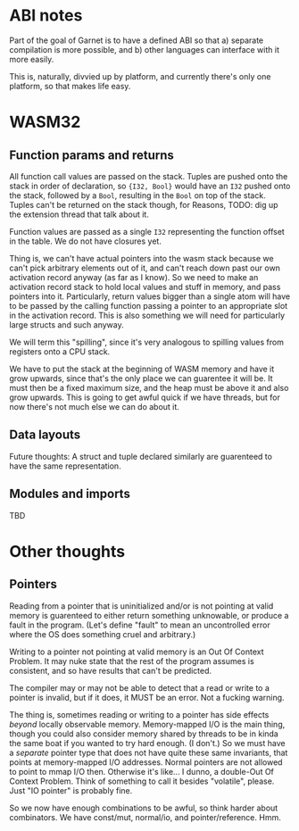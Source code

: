 # ABI notes

Part of the goal of Garnet is to have a defined ABI so that a) separate
compilation is more possible, and b) other languages can interface with
it more easily.

This is, naturally, divvied up by platform, and currently there's only
one platform, so that makes life easy.

# WASM32

## Function params and returns

All function call values are passed on the stack.  Tuples are pushed
onto the stack in order of declaration, so `{I32, Bool}` would have an
`I32` pushed onto the stack, followed by a `Bool`, resulting in the
`Bool` on top of the stack.  Tuples can't be
returned on the stack though, for Reasons, TODO: dig up the extension
thread that talk about it.

Function values are passed as a single `I32` representing the function
offset in the table.  We do not have closures yet.

Thing is, we can't have actual pointers into the wasm stack because we
can't pick arbitrary elements out of it, and can't reach down past our
own activation record anyway (as far as I know).  So we need to make an
activation record stack to hold local values and stuff in memory, and
pass pointers into it.  Particularly, return values bigger than a single
atom will have to be passed by the calling function passing a pointer to
an appropriate slot in the activation record.  This is also something we
will need for particularly large structs and such anyway.

We will term this "spilling", since it's very analogous to spilling
values from registers onto a CPU stack.

We have to put the stack at the beginning of WASM memory and have it
grow upwards, since that's the only place we can guarentee it will be.
It must then be a fixed maximum size, and the heap must be above it and
also grow upwards.  This is going to get awful quick if we have threads,
but for now there's not much else we can do about it.

## Data layouts

Future thoughts: A struct and tuple declared similarly are guarenteed to
have the same representation.

## Modules and imports

TBD

# Other thoughts

## Pointers

Reading from a pointer that is uninitialized and/or is not pointing at
valid memory is guarenteed to either return something unknowable, or
produce a fault in the program.  (Let's define "fault" to mean an
uncontrolled error where the OS does something cruel and arbitrary.)

Writing to a pointer not pointing at valid memory is an Out Of Context
Problem.  It may nuke state that the rest of the program assumes is
consistent, and so have results that can't be predicted.

The compiler may or may not be able to detect that a read or write to a
pointer is invalid, but if it does, it MUST be an error.  Not a fucking
warning.

The thing is, sometimes reading or writing to a pointer has side effects
*beyond* locally observable memory.  Memory-mapped I/O is the main
thing, though you could also consider memory shared by threads to be in
kinda the same boat  if you wanted to try hard enough.  (I don't.)  So
we must have a *separate* pointer type that does not have quite these
same invariants, that points at memory-mapped I/O addresses.  Normal
pointers are not allowed to point to mmap I/O then.  Otherwise it's
like... I dunno, a double-Out Of Context Problem.  Think of something to
call it besides "volatile", please.  Just "IO pointer" is probably fine.

So we now have enough combinations to be awful, so think harder about
combinators.  We have const/mut, normal/io, and pointer/reference.  Hmm.
